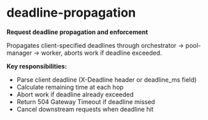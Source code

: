 # deadline-propagation

**Request deadline propagation and enforcement**

Propagates client-specified deadlines through orchestrator → pool-manager → worker, aborts work if deadline exceeded.

**Key responsibilities:**
- Parse client deadline (X-Deadline header or deadline_ms field)
- Calculate remaining time at each hop
- Abort work if deadline already exceeded
- Return 504 Gateway Timeout if deadline missed
- Cancel downstream requests when deadline hit